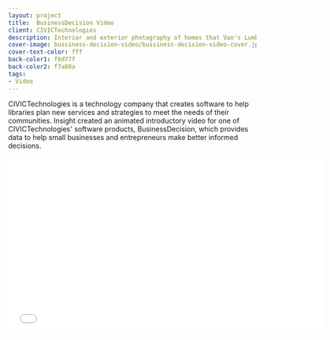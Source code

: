 ```yaml
---
layout: project
title:  BusinessDecision Video
client: CIVICTechnologies
description: Interior and exterior photography of homes that Van's Lumber has built.
cover-image: bussiness-decision-video/bussiness-decision-video-cover.jpg
cover-text-color: fff
back-color1: f6d77f
back-color2: f7a80a
tags:
- Video
---
```


CIVICTechnologies is a technology company that creates software to help libraries plan new services and strategies to meet the needs of their communities. Insight created an animated introductory video for one of CIVICTechnologies' software products, BusinessDecision, which provides data to help small businesses and entrepreneurs make better informed decisions.

<iframe src="//fast.wistia.net/embed/iframe/6o7cph3c3o?videoFoam=true" allowtransparency="true" frameborder="0" scrolling="no" class="wistia_embed" name="wistia_embed" allowfullscreen mozallowfullscreen webkitallowfullscreen oallowfullscreen msallowfullscreen width="640" height="360"></iframe><script src="//fast.wistia.net/assets/external/iframe-api-v1.js"></script>
